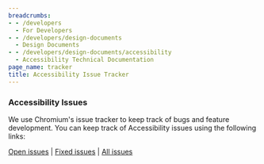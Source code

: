 ```yaml
---
breadcrumbs:
- - /developers
  - For Developers
- - /developers/design-documents
  - Design Documents
- - /developers/design-documents/accessibility
  - Accessibility Technical Documentation
page_name: tracker
title: Accessibility Issue Tracker
---
```


### Accessibility Issues

We use Chromium's issue tracker to keep track of bugs and feature development.
You can keep track of Accessibility issues using the following links:

[Open issues](http://code.google.com/p/chromium/issues/list) | [Fixed
issues](http://code.google.com/p/chromium/issues/list) | [All
issues](http://code.google.com/p/chromium/issues/list)